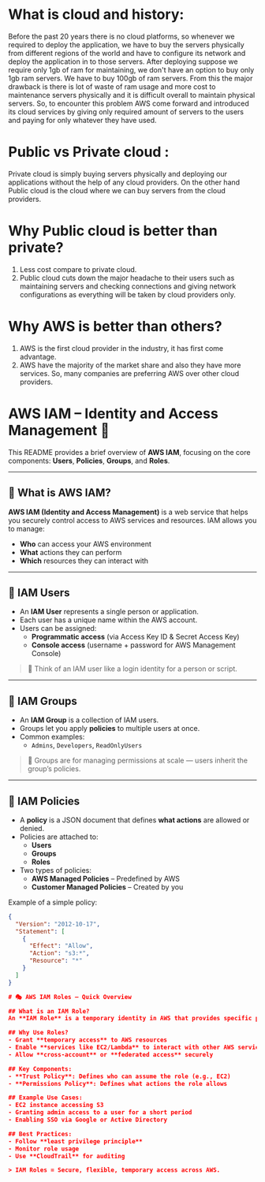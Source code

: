 # What is cloud and history: 
Before the past 20 years there is no cloud platforms, so whenever we required to deploy the application, we have to buy the servers physically from different regions of the world and have to configure its network and deploy the application in to those servers. After deploying suppose we require only 1gb of ram for maintaining, we don't have an option to buy only 1gb ram servers. We have to buy 100gb of ram servers. From this the major drawback is there is lot of waste of ram usage and more cost to maintenance servers physically and it is difficult overall to maintain physical servers. So, to encounter this problem AWS come forward and introduced its cloud services by giving only required amount of servers to the users and paying for only whatever they have used. 

# Public vs Private cloud :
Private cloud is simply buying servers physically and deploying our applications without the help of any cloud providers. 
On the other hand Public cloud is the cloud where we can buy servers from the cloud providers.

# Why Public cloud is better than private?
1. Less cost compare to private cloud.
2. Public cloud cuts down the major headache to their users such as maintaining servers and checking connections and giving network configurations as everything will be taken by cloud providers only. 

# Why AWS is better than others?
1. AWS is the first cloud provider in the industry, it has first come advantage.
2. AWS have the majority of the market share and also they have more services. So, many companies are preferring AWS over other cloud providers. 


# AWS IAM – Identity and Access Management 🔐

This README provides a brief overview of **AWS IAM**, focusing on the core components: **Users**, **Policies**, **Groups**, and **Roles**.

---

## 📌 What is AWS IAM?

**AWS IAM (Identity and Access Management)** is a web service that helps you securely control access to AWS services and resources. IAM allows you to manage:

- **Who** can access your AWS environment
- **What** actions they can perform
- **Which** resources they can interact with

---

## 👤 IAM Users

- An **IAM User** represents a single person or application.
- Each user has a unique name within the AWS account.
- Users can be assigned:
  - **Programmatic access** (via Access Key ID & Secret Access Key)
  - **Console access** (username + password for AWS Management Console)

> 🧠 Think of an IAM user like a login identity for a person or script.

---

## 👥 IAM Groups

- An **IAM Group** is a collection of IAM users.
- Groups let you apply **policies** to multiple users at once.
- Common examples:
  - `Admins`, `Developers`, `ReadOnlyUsers`

> 🧠 Groups are for managing permissions at scale — users inherit the group’s policies.

---

## 📜 IAM Policies

- A **policy** is a JSON document that defines **what actions** are allowed or denied.
- Policies are attached to:
  - **Users**
  - **Groups**
  - **Roles**
- Two types of policies:
  - **AWS Managed Policies** – Predefined by AWS
  - **Customer Managed Policies** – Created by you

Example of a simple policy:
```json
{
  "Version": "2012-10-17",
  "Statement": [
    {
      "Effect": "Allow",
      "Action": "s3:*",
      "Resource": "*"
    }
  ]
}

# 🎭 AWS IAM Roles – Quick Overview

## What is an IAM Role?
An **IAM Role** is a temporary identity in AWS that provides specific permissions and is assumed by trusted entities like AWS services, IAM users, or external identities. Unlike users, roles do not have permanent credentials.

## Why Use Roles?
- Grant **temporary access** to AWS resources
- Enable **services like EC2/Lambda** to interact with other AWS services
- Allow **cross-account** or **federated access** securely

## Key Components:
- **Trust Policy**: Defines who can assume the role (e.g., EC2)
- **Permissions Policy**: Defines what actions the role allows

## Example Use Cases:
- EC2 instance accessing S3
- Granting admin access to a user for a short period
- Enabling SSO via Google or Active Directory

## Best Practices:
- Follow **least privilege principle**
- Monitor role usage
- Use **CloudTrail** for auditing

> IAM Roles = Secure, flexible, temporary access across AWS.

